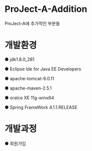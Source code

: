 # ProJect-A-Addition
ProJect-A에 추가적인 부분들

# 개발환경

● jdk1.8.0_281

● Eclipse Ide for Java EE Developers

● apache-tomcat-9.0.11

● apache-maven-2.5.1

● oralce XE 11g-winx64

● Spring FrameWork 4.1.1.RELEASE

# 개발과정

● 회원가입


